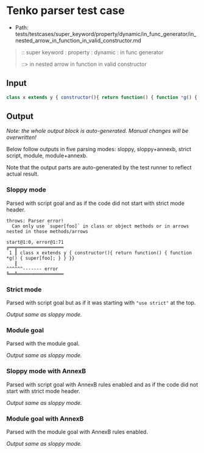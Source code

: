 # Tenko parser test case

- Path: tests/testcases/super_keyword/property/dynamic/in_func_generator/in_nested_arrow_in_function_in_valid_constructor.md

> :: super keyword : property : dynamic : in func generator
>
> ::> in nested arrow in function in valid constructor

## Input


`````js
class x extends y { constructor(){ return function() { function *g() { super[foo]; } } }}
`````

## Output

_Note: the whole output block is auto-generated. Manual changes will be overwritten!_

Below follow outputs in five parsing modes: sloppy, sloppy+annexb, strict script, module, module+annexb.

Note that the output parts are auto-generated by the test runner to reflect actual result.

### Sloppy mode

Parsed with script goal and as if the code did not start with strict mode header.

`````
throws: Parser error!
  Can only use `super[foo]` in class or object methods or in arrows nested in those methods/arrows

start@1:0, error@1:71
╔══╦═════════════════
 1 ║ class x extends y { constructor(){ return function() { function *g() { super[foo]; } } }}
   ║                                                                        ^^^^^^------- error
╚══╩═════════════════

`````

### Strict mode

Parsed with script goal but as if it was starting with `"use strict"` at the top.

_Output same as sloppy mode._

### Module goal

Parsed with the module goal.

_Output same as sloppy mode._

### Sloppy mode with AnnexB

Parsed with script goal with AnnexB rules enabled and as if the code did not start with strict mode header.

_Output same as sloppy mode._

### Module goal with AnnexB

Parsed with the module goal with AnnexB rules enabled.

_Output same as sloppy mode._
